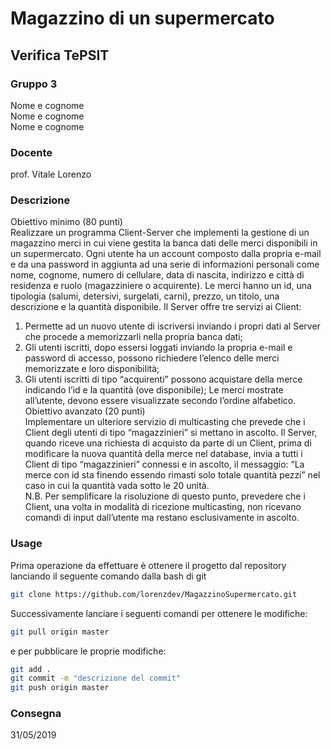 # Magazzino di un supermercato

## Verifica TePSIT

### Gruppo 3

Nome e cognome  
Nome e cognome  
Nome e cognome  

### Docente

prof. Vitale Lorenzo

### Descrizione
Obiettivo minimo (80 punti)  
Realizzare un programma Client-Server che implementi la gestione di un magazzino merci in cui
viene gestita la banca dati delle merci disponibili in un supermercato.
Ogni utente ha un account composto dalla propria e-mail e da una password in aggiunta ad una serie
di informazioni personali come nome, cognome, numero di cellulare, data di nascita, indirizzo e
città di residenza e ruolo (magazziniere o acquirente).
Le merci hanno un id, una tipologia (salumi, detersivi, surgelati, carni), prezzo, un titolo, una
descrizione e la quantità disponibile.
Il Server offre tre servizi ai Client:
1. Permette ad un nuovo utente di iscriversi inviando i propri dati al Server che procede a
memorizzarli nella propria banca dati;
2. Gli utenti iscritti, dopo essersi loggati inviando la propria e-mail e password di accesso,
possono richiedere l’elenco delle merci memorizzate e loro disponibilità;
3. Gli utenti iscritti di tipo “acquirenti” possono acquistare della merce indicando l’id e la
quantità (ove disponibile);
Le merci mostrate all’utente, devono essere visualizzate secondo l’ordine alfabetico.  
Obiettivo avanzato (20 punti)  
Implementare un ulteriore servizio di multicasting che prevede che i Client degli utenti di tipo
“magazzinieri” si mettano in ascolto.
Il Server, quando riceve una richiesta di acquisto da parte di un Client, prima di modificare la nuova
quantità della merce nel database, invia a tutti i Client di tipo “magazzinieri” connessi e in ascolto,
il messaggio: “La merce con id sta finendo essendo rimasti solo totale quantità pezzi” nel caso in
cui la quantità vada sotto le 20 unità.  
N.B. Per semplificare la risoluzione di questo punto, prevedere che i Client, una volta in modalità
di ricezione multicasting, non ricevano comandi di input dall’utente ma restano esclusivamente in
ascolto.


### Usage

Prima operazione da effettuare è ottenere il progetto dal repository lanciando il seguente comando dalla bash di git
```bash
git clone https://github.com/lorenzdev/MagazzinoSupermercato.git
```
Successivamente lanciare i seguenti comandi per ottenere le modifiche:

```bash
git pull origin master
```

e per pubblicare le proprie modifiche:

```bash
git add .
git commit -m "descrizione del commit"
git push origin master
```

### Consegna
31/05/2019